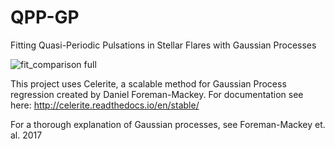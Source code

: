# QPP-GP
Fitting Quasi-Periodic Pulsations in Stellar Flares with Gaussian Processes

![fit_comparison full](https://user-images.githubusercontent.com/17172556/33521621-5c910510-d78c-11e7-9e9a-3e15e4085d12.png)

This project uses Celerite, a scalable method for Gaussian Process regression created by Daniel Foreman-Mackey. For documentation see here: http://celerite.readthedocs.io/en/stable/

For a thorough explanation of Gaussian processes, see Foreman-Mackey et. al. 2017 
